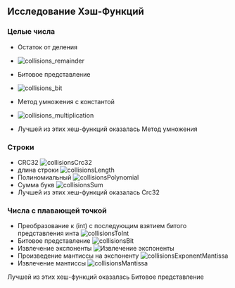 ## Исследование Хэш-Функций

### Целые числа 
- Остаток от деления
- ![collisions_remainder](https://github.com/avarxx/Lab2024/assets/142540980/b461b5c1-17c8-4ac4-9740-d31e0965516d)
- Битовое представление
- ![collisions_bit](https://github.com/avarxx/Lab2024/assets/142540980/4b4de910-b8f1-4da7-bbb8-35c661c88320)
- Метод умножения с константой
- ![collisions_multiplication](https://github.com/avarxx/Lab2024/assets/142540980/1366609c-8896-44e3-b40d-b79e7ba44be3)

- Лучшей из этих хеш-функций оказалась Метод умножения

### Строки
- CRC32
![collisionsCrc32](https://github.com/avarxx/Lab2024/assets/142540980/ad0b100f-4556-4f60-959d-594115763639)
- длина строки
![collisionsLength](https://github.com/avarxx/Lab2024/assets/142540980/d37da44c-d37e-47f0-b6a4-e1a2ab9fc0aa)
- Полиномиальный
![collisionsPolynomial](https://github.com/avarxx/Lab2024/assets/142540980/400c0e0d-e4d8-4524-8779-81fea4352f67)
- Сумма букв
![collisionsSum](https://github.com/avarxx/Lab2024/assets/142540980/5ccd52f0-8e69-4900-9df6-b5dd635df4bc)
- Лучшей из этих хеш-функций оказалась Crc32


### Числа с плавающей точкой 
- Преобразование к (int) c последующим взятием битого представления инта
![collisionsToInt](https://github.com/avarxx/Lab2024/assets/142540980/ca4a50df-3822-4eeb-b11c-788f2b0c1a4b)
- Битовое представление
![collisionsBit](https://github.com/avarxx/Lab2024/assets/142540980/370c7255-1729-4d8e-935b-00a5281718dd)
- Извлечение экспоненты
![Извлечение экспоненты](https://github.com/avarxx/Lab2024/blob/main/Hash/Hash/Plot/collisionsExponent.png?raw=true "Извлечение экспоненты")
- Произведение мантиссы на экспоненту
![collisionsExponentMantissa](https://github.com/avarxx/Lab2024/assets/142540980/571e57b9-cb46-4473-97ca-8ccb27c84f61)
- Извлечение мантиссы
![collisionsMantissa](https://github.com/avarxx/Lab2024/assets/142540980/25d0005c-1899-4366-9101-769c1ca4cd8c)

Лучшей из этих хеш-функций оказалась Битовое представление
